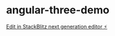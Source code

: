# angular-three-demo

[Edit in StackBlitz next generation editor ⚡️](https://stackblitz.com/~/github.com/dinhhieu2704/angular-three-demo)